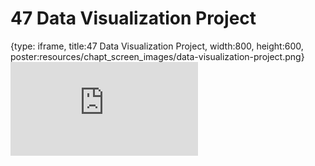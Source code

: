 # 47 Data Visualization Project
 
{type: iframe, title:47 Data Visualization Project, width:800, height:600, poster:resources/chapt_screen_images/data-visualization-project.png}
![](https://datatrail-jhu.github.io/DataTrail_ReOrg/no_toc/data-visualization-project.html)
 

 
